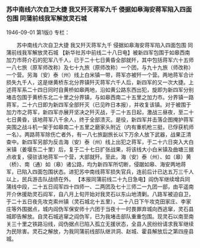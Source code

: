 ### 苏中南线六次自卫大捷  我又歼灭蒋军九千  侵据如皋海安蒋军陷入四面包围  同蒲前线我军解放灵石城

1946-09-01
第1版()
专栏：

　　苏中南线六次自卫大捷
    我又歼灭蒋军九千
    侵据如皋海安蒋军陷入四面包围
    同蒲前线我军解放灵石城
    【新华社苏中前线二十八日电】被新四军包围于如皋西南加力市蒋介石的犯军八千人，已于二十七日黄昏全部就歼，其中包括蒋军六十五师一八七旅（原军师改称）及七十九旅（原师改称）一个团，与九十九旅（师改称）一个营。另海（安）泰（州）线上白米镇一带，蒋军亦被歼一个营。两地蒋军合计损失九千人，这是继黄桥东北分界镇歼灭蒋军六千人后，新四军的又一次大捷。上述蒋军系二十四日同时自黄桥如皋两地，沿如黄公路东西出犯，旋即为新四军分别堵击包围于黄桥东北二十里之分界镇，与如皋西南二十五里之加力市。分界镇一路蒋军，二十六日即为新四军全部歼灭（已见昨日本报），并收复该镇。对于被围于加力市之蒋军，新四军亦展开坚决之歼灭战，于二十五日起，激战三昼夜，至二十七日黄昏，该地蒋军八千余人，终于全部溃灭。是役，新四军并击落企图掩护蒋军突围之战斗机一架于如皋南二十五里之磨家头附近（内有重机枪三挺，已俘获机师一名）。两路蒋军除伤亡者外，有一八七旅副旅长以下万余人放下武器，战果正清查中。新四军另部为反击海（安）泰（州）线上出犯之蒋军，于二十六日突入大白米镇（姜堰东二十里）后，复于二十七日扩张战果，将该线大小白米镇及曲塘三据点收复，侵驻该地蒋军一个营，大部就歼。至此，海（安）泰（州）、如（皋）黄（桥）、南（通）如（皋）诸公路，均为新四军所切断，侵踞如皋、海安两地蒋军，已陷入四面包围状态。进犯苏中南线蒋军损失官兵，连前后计已达五万三千人以上，民兵游击队战绩在外。
    【本报同蒲前线二十九日急电】阎伪军继续增兵同蒲线中段，二十五日阎军四十四师一、二两团及七十三师二一九团一部，由平遥南开介休援助灵石阎军，自八月上旬开始对我灵石以东山地清剿。八路军被迫自卫，于二十五日夜先攻克索州镇（灵石城北十五里），二十八日下午攻克田家庄、李家庄等外围据点，城内阎伪军保安师十六团于当夜十一时畏罪弃城向西逃窜，灵石县城即告解放。自灵石城逃窜之阎伪军，已为我堵击部队重重包围。现灵石以南至南关三十里之铁路沿线，阎伪据点已陷入孤立无援状态，全县人民纷纷请求我军继续为民除害。灵石之解放，为我同蒲前线部队继洪洞、赵城、霍县解放后之第四座县城。
